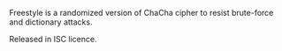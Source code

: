 Freestyle is a randomized version of ChaCha cipher to resist brute-force and dictionary attacks.

Released in ISC licence.

